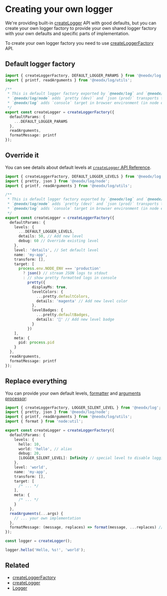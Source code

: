 # Creating your own logger

We're providing built-in [createLogger](./api/create-logger.md) API with good defaults, but you can create your own logger factory
to provide your own shared logger factory with your own defaults and specific parts of implementation.

To create your own logger factory you need to use [createLoggerFactory](./api/create-logger-factory.md) API.

## Default logger factory

```typescript
import { createLoggerFactory, DEFAULT_LOGGER_PARAMS } from '@neodx/log';
import { printf, readArguments } from '@neodx/log/utils';

/**
 * This is default logger factory exported by `@neodx/log` and `@neodx/log/node`.
 * `@neodx/log/node` adds `pretty (dev)` and `json (prod)` transports to this factory.
 * `@neodx/log` adds `console` target in browser environment (in node environment it's replaced by `@neodx/log/node`).
 */
export const createLogger = createLoggerFactory({
  defaultParams: {
    ...DEFAULT_LOGGER_PARAMS
  },
  readArguments,
  formatMessage: printf
});
```

## Override it

You can see details about default levels at [`createLogger` API Reference](./api/create-logger.md#defaultlevel).

```typescript
import { createLoggerFactory, DEFAULT_LOGGER_LEVELS } from '@neodx/log';
import { pretty, json } from '@neodx/log/node';
import { printf, readArguments } from '@neodx/log/utils';

/**
 * This is default logger factory exported by `@neodx/log` and `@neodx/log/node`.
 * `@neodx/log/node` adds `pretty (dev)` and `json (prod)` transports to this factory.
 * `@neodx/log` adds `console` target in browser environment (in node environment it's replaced by `@neodx/log/node`).
 */
export const createLogger = createLoggerFactory({
  defaultParams: {
    levels: {
      ...DEFAULT_LOGGER_LEVELS,
      details: 50, // Add new level
      debug: 60 // Override existing level
    },
    level: 'details', // Set default level
    name: 'my-app',
    transform: [],
    target: [
      process.env.NODE_ENV === 'production'
        ? json() // stream JSON logs to stdout
        : // show pretty formatted logs in console
          pretty({
            displayMs: true,
            levelColors: {
              ...pretty.defaultColors,
              details: 'magenta' // Add new level color
            },
            levelBadges: {
              ...pretty.defaultBadges,
              details: '🤪' // Add new level badge
            }
          })
    ],
    meta: {
      pid: process.pid
    }
  },
  readArguments,
  formatMessage: printf
});
```

## Replace everything

You can provide your own default levels, [formatter](./api/printf.md) and [arguments processor](./api/read-arguments.md):

```typescript
import { createLoggerFactory, LOGGER_SILENT_LEVEL } from '@neodx/log';
import { pretty, json } from '@neodx/log/node';
import { printf, readArguments } from '@neodx/log/utils';
import { format } from 'node:util';

export const createLogger = createLoggerFactory({
  defaultParams: {
    levels: {
      hello: 10,
      world: 'hello', // alias
      debug: 20,
      [LOGGER_SILENT_LEVEL]: Infinity // special level to disable logging
    },
    level: 'world',
    name: 'my-app',
    transform: [],
    target: [
      /* ... */
    ],
    meta: {
      /* ... */
    }
  },
  readArguments(...args) {
    // ... your own implementation
  },
  formatMessage: (message, replaces) => format(message, ...replaces) // your own formatter
});

const logger = createLogger();

logger.hello('Hello, %s!', 'world');
```

## Related

- [createLoggerFactory](./api/create-logger-factory.md)
- [createLogger](./api/create-logger.md)
- [Logger](./api/logger.md)
